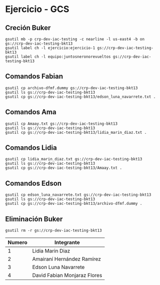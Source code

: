 # Ejercicio - GCS

## Creción Buker

```
gsutil mb -p crp-dev-iac-testing -c nearline -l us-east4 -b on gs://crp-dev-iac-testing-bkt13
gsutil label ch -l ejercicio:ejercicio-1 gs://crp-dev-iac-testing-bkt13
gsutil label ch -l equipo:juntosneronorevueltos gs://crp-dev-iac-testing-bkt13

```

## Comandos Fabian

```
gsutil cp archivo-dfmf.dummy gs://crp-dev-iac-testing-bkt13
gsutil ls gs://crp-dev-iac-testing-bkt13
gsutil cp gs://crp-dev-iac-testing-bkt13/edson_luna_navarrete.txt .
```

## Comandos Ama

```
gsutil cp Amaay.txt gs://crp-dev-iac-testing-bkt13
gsutil ls gs://crp-dev-iac-testing-bkt13
gsutil cp gs://crp-dev-iac-testing-bkt13/lidia_marin_diaz.txt .
```

## Comandos Lidia

```
gsutil cp lidia_marin_diaz.txt gs://crp-dev-iac-testing-bkt13
gsutil ls gs://crp-dev-iac-testing-bkt13
gsutil cp gs://crp-dev-iac-testing-bkt13/Amaay.txt .
```

## Comandos Edson

```
gsutil cp edson_luna_navarrete.txt gs://crp-dev-iac-testing-bkt13
gsutil ls gs://crp-dev-iac-testing-bkt13
gsutil cp gs://crp-dev-iac-testing-bkt13/archivo-dfmf.dummy .
```

## Eliminación Buker
```
gsutil rm -r gs://crp-dev-iac-testing-bkt13
```

Numero | Integrante
--|--
1 | Lidia Marin Diaz
2 | Amairaní Hernández Ramírez
3 | Edson Luna Navarrete
4 | David Fabian Monjaraz Flores
